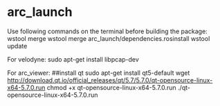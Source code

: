 # arc_launch

Use following commands on the terminal before building the package:
wstool merge
wstool merge arc_launch/dependencies.rosinstall 
wstool update

For velodyne:
sudo apt-get install libpcap-dev

For arc_viewer:
##install qt
sudo apt-get install qt5-default
wget http://download.qt.io/official_releases/qt/5.7/5.7.0/qt-opensource-linux-x64-5.7.0.run
chmod +x qt-opensource-linux-x64-5.7.0.run
./qt-opensource-linux-x64-5.7.0.run

